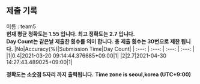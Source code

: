 


  
## 제출 기록  
이름 : team5  
**현재 평균 정확도는 1.55 입니다. 최고 정확도는 2.7 입니다.**  
**Day Count는 같은날 제출한 횟수를 의미 합니다. 총 제출 횟수는 30번으로 제한 됩니다.**
|No|Accuracy(%)|Submission Time|Day Count|
| :---: | :---: | :---: | :---: |
|1|0.4|2021-03-20 09:14:44.376685+09:00|1|
|2|2.7|2021-04-30 14:27:43.489025+09:00|1|


**정확도는 소숫점 5자리 까지 출력됩니다.**
**Time zone is seoul,korea (UTC+9:00)**
